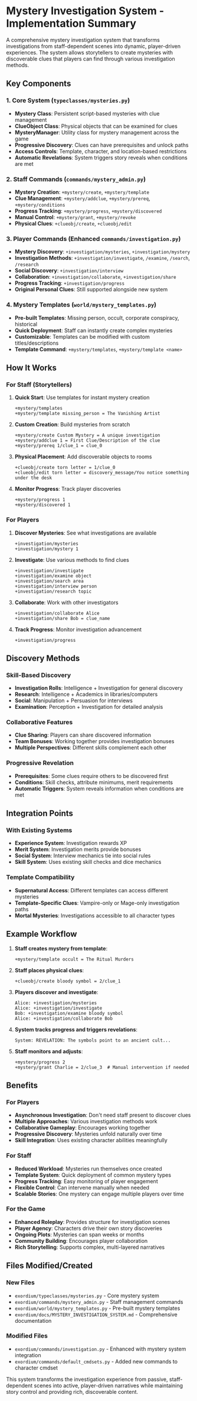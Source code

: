 # Mystery Investigation System - Implementation Summary

A comprehensive mystery investigation system that transforms investigations from staff-dependent scenes into dynamic, player-driven experiences. The system allows storytellers to create mysteries with discoverable clues that players can find through various investigation methods.

## Key Components

### 1. Core System (`typeclasses/mysteries.py`)
- **Mystery Class**: Persistent script-based mysteries with clue management
- **ClueObject Class**: Physical objects that can be examined for clues
- **MysteryManager**: Utility class for mystery management across the game
- **Progressive Discovery**: Clues can have prerequisites and unlock paths
- **Access Controls**: Template, character, and location-based restrictions
- **Automatic Revelations**: System triggers story reveals when conditions are met

### 2. Staff Commands (`commands/mystery_admin.py`)
- **Mystery Creation**: `+mystery/create`, `+mystery/template`
- **Clue Management**: `+mystery/addclue`, `+mystery/prereq`, `+mystery/conditions`
- **Progress Tracking**: `+mystery/progress`, `+mystery/discovered`
- **Manual Control**: `+mystery/grant`, `+mystery/revoke`
- **Physical Clues**: `+clueobj/create`, `+clueobj/edit`

### 3. Player Commands (Enhanced `commands/investigation.py`)
- **Mystery Discovery**: `+investigation/mysteries`, `+investigation/mystery`
- **Investigation Methods**: `+investigation/investigate`, `/examine`, `/search`, `/research`
- **Social Discovery**: `+investigation/interview`
- **Collaboration**: `+investigation/collaborate`, `+investigation/share`
- **Progress Tracking**: `+investigation/progress`
- **Original Personal Clues**: Still supported alongside new system

### 4. Mystery Templates (`world/mystery_templates.py`)
- **Pre-built Templates**: Missing person, occult, corporate conspiracy, historical
- **Quick Deployment**: Staff can instantly create complex mysteries
- **Customizable**: Templates can be modified with custom titles/descriptions
- **Template Command**: `+mystery/templates`, `+mystery/template <name>`

## How It Works

### For Staff (Storytellers)
1. **Quick Start**: Use templates for instant mystery creation
   ```
   +mystery/templates
   +mystery/template missing_person = The Vanishing Artist
   ```

2. **Custom Creation**: Build mysteries from scratch
   ```
   +mystery/create Custom Mystery = A unique investigation
   +mystery/addclue 1 = First Clue/Description of the clue
   +mystery/prereq 1/clue_1 = clue_0
   ```

3. **Physical Placement**: Add discoverable objects to rooms
   ```
   +clueobj/create torn letter = 1/clue_0
   +clueobj/edit torn letter = discovery_message/You notice something under the desk
   ```

4. **Monitor Progress**: Track player discoveries
   ```
   +mystery/progress 1
   +mystery/discovered 1
   ```

### For Players
1. **Discover Mysteries**: See what investigations are available
   ```
   +investigation/mysteries
   +investigation/mystery 1
   ```

2. **Investigate**: Use various methods to find clues
   ```
   +investigation/investigate
   +investigation/examine object
   +investigation/search area
   +investigation/interview person
   +investigation/research topic
   ```

3. **Collaborate**: Work with other investigators
   ```
   +investigation/collaborate Alice
   +investigation/share Bob = clue_name
   ```

4. **Track Progress**: Monitor investigation advancement
   ```
   +investigation/progress
   ```

## Discovery Methods

### Skill-Based Discovery
- **Investigation Rolls**: Intelligence + Investigation for general discovery
- **Research**: Intelligence + Academics in libraries/computers
- **Social**: Manipulation + Persuasion for interviews
- **Examination**: Perception + Investigation for detailed analysis

### Collaborative Features
- **Clue Sharing**: Players can share discovered information
- **Team Bonuses**: Working together provides investigation bonuses
- **Multiple Perspectives**: Different skills complement each other

### Progressive Revelation
- **Prerequisites**: Some clues require others to be discovered first
- **Conditions**: Skill checks, attribute minimums, merit requirements
- **Automatic Triggers**: System reveals information when conditions are met

## Integration Points

### With Existing Systems
- **Experience System**: Investigation rewards XP
- **Merit System**: Investigation merits provide bonuses
- **Social System**: Interview mechanics tie into social rules
- **Skill System**: Uses existing skill checks and dice mechanics

### Template Compatibility
- **Supernatural Access**: Different templates can access different mysteries
- **Template-Specific Clues**: Vampire-only or Mage-only investigation paths
- **Mortal Mysteries**: Investigations accessible to all character types

## Example Workflow

1. **Staff creates mystery from template**:
   ```
   +mystery/template occult = The Ritual Murders
   ```

2. **Staff places physical clues**:
   ```
   +clueobj/create bloody symbol = 2/clue_1
   ```

3. **Players discover and investigate**:
   ```
   Alice: +investigation/mysteries
   Alice: +investigation/investigate
   Bob: +investigation/examine bloody symbol
   Alice: +investigation/collaborate Bob
   ```

4. **System tracks progress and triggers revelations**:
   ```
   System: REVELATION: The symbols point to an ancient cult...
   ```

5. **Staff monitors and adjusts**:
   ```
   +mystery/progress 2
   +mystery/grant Charlie = 2/clue_3  # Manual intervention if needed
   ```

## Benefits

### For Players
- **Asynchronous Investigation**: Don't need staff present to discover clues
- **Multiple Approaches**: Various investigation methods work
- **Collaborative Gameplay**: Encourages working together
- **Progressive Discovery**: Mysteries unfold naturally over time
- **Skill Integration**: Uses existing character abilities meaningfully

### For Staff
- **Reduced Workload**: Mysteries run themselves once created
- **Template System**: Quick deployment of common mystery types
- **Progress Tracking**: Easy monitoring of player engagement
- **Flexible Control**: Can intervene manually when needed
- **Scalable Stories**: One mystery can engage multiple players over time

### For the Game
- **Enhanced Roleplay**: Provides structure for investigation scenes
- **Player Agency**: Characters drive their own story discoveries
- **Ongoing Plots**: Mysteries can span weeks or months
- **Community Building**: Encourages player collaboration
- **Rich Storytelling**: Supports complex, multi-layered narratives

## Files Modified/Created

### New Files
- `exordium/typeclasses/mysteries.py` - Core mystery system
- `exordium/commands/mystery_admin.py` - Staff management commands
- `exordium/world/mystery_templates.py` - Pre-built mystery templates
- `exordium/docs/MYSTERY_INVESTIGATION_SYSTEM.md` - Comprehensive documentation

### Modified Files
- `exordium/commands/investigation.py` - Enhanced with mystery system integration
- `exordium/commands/default_cmdsets.py` - Added new commands to character cmdset

This system transforms the investigation experience from passive, staff-dependent scenes into active, player-driven narratives while maintaining story control and providing rich, discoverable content.
